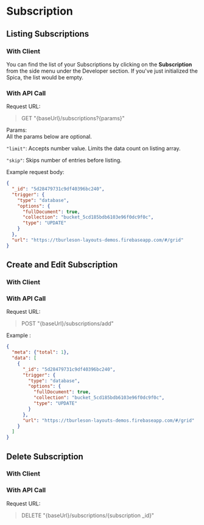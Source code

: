 # Subscription

## Listing Subscriptions

### With Client

You can find the list of your Subscriptions by clicking on the **Subscription** from the side menu under the Developer section. If you've just initialized the Spica, the list would be empty.

### With API Call

Request URL:

> GET "{baseUrl}/subscriptions?{params}"

Params:  
All the params below are optional.

`"limit"`: Accepts number value. Limits the data count on listing array.

`"skip"`: Skips number of entries before listing.

Example request body:

```json
{
  "_id": "5d28479731c9df40396bc240",
  "trigger": {
    "type": "database",
    "options": {
      "fullDocument": true,
      "collection": "bucket_5cd185bdb6103e96f0dc9f0c",
      "type": "UPDATE"
    }
  },
  "url": "https://tburleson-layouts-demos.firebaseapp.com/#/grid"
}
```

## Create and Edit Subscription

### With Client

### With API Call

Request URL:

> POST "{baseUrl}/subscriptions/add"

Example :

```json
{
  "meta": {"total": 1},
  "data": [
    {
      "_id": "5d28479731c9df40396bc240",
      "trigger": {
        "type": "database",
        "options": {
          "fullDocument": true,
          "collection": "bucket_5cd185bdb6103e96f0dc9f0c",
          "type": "UPDATE"
        }
      },
      "url": "https://tburleson-layouts-demos.firebaseapp.com/#/grid"
    }
  ]
}
```

## Delete Subscription

### With Client

### With API Call

Request URL:

> DELETE "{baseUrl}/subscriptions/{subscription \_id}"
